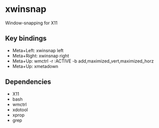 # xwinsnap
Window-snapping for X11
## Key bindings
* Meta+Left: xwinsnap left
* Meta+Right: xwinsnap right
* Meta+Up: wmctrl -r :ACTIVE -b add,maximized_vert,maximized_horz
* Meta+Up: xmetadown
## Dependencies
* X11
* bash
* wmctrl
* xdotool
* xprop
* grep
